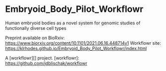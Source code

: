 # Embryoid_Body_Pilot_Workflowr

Human embryoid bodies as a novel system for genomic studies of functionally diverse cell 
types

Preprint available on BioRxiv: https://www.biorxiv.org/content/10.1101/2021.06.16.448714v1
Workflowr site: https://klrhodes.github.io/Embryoid_Body_Pilot_Workflowr/index.html


A [workflowr][] project. 
[workflowr]: https://github.com/jdblischak/workflowr


